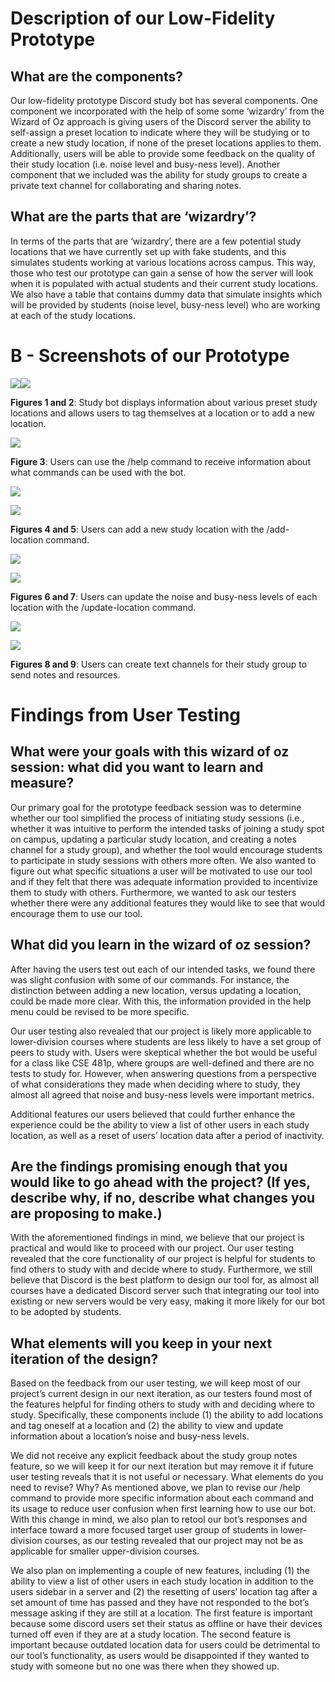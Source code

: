 # Description of our Low-Fidelity Prototype

## What are the components?

Our low-fidelity prototype Discord study bot has several components. One component we incorporated with the help of some some ‘wizardry’ from the Wizard of Oz approach is giving users of the Discord server the ability to self-assign a preset location to indicate where they will be studying or to create a new study location, if none of the preset locations applies to them. Additionally, users will be able to provide some feedback on the quality of their study location (i.e. noise level and busy-ness level). Another component that we included was the ability for study groups to create a private text channel for collaborating and sharing notes.

## What are the parts that are ‘wizardry’?

In terms of the parts that are ‘wizardry’, there are a few potential study locations that we have currently set up with fake students, and this simulates students working at various locations across campus. This way, those who test our prototype can gain a sense of how the server will look when it is populated with actual students and their current study locations. We also have a table that contains dummy data that simulate insights which will be provided by students (noise level, busy-ness level) who are working at each of the study locations.

# B - Screenshots of our Prototype

![](images/G3/image2.png)![](images/G3/image6.png)

**Figures 1 and 2**: Study bot displays information about various preset study locations and allows users to tag themselves at a location or to add a new location.

![](images/G3/image9.png)

**Figure 3**: Users can use the /help command to receive information about what commands can be used with the bot.

![](images/G3/image3.png)

![](images/G3/image7.png)

**Figures 4 and 5**: Users can add a new study location with the /add-location command.

![](images/G3/image1.png)

![](images/G3/image8.png)

**Figures 6 and 7**: Users can update the noise and busy-ness levels of each location with the /update-location command.

![](images/G3/image4.png)

![](images/image5.png)

**Figures 8 and 9**: Users can create text channels for their study group to send notes and resources.

# Findings from User Testing

## What were your goals with this wizard of oz session: what did you want to learn and measure?

Our primary goal for the prototype feedback session was to determine whether our tool simplified the process of initiating study sessions (i.e., whether it was intuitive to perform the intended tasks of joining a study spot on campus, updating a particular study location, and creating a notes channel for a study group), and whether the tool would encourage students to participate in study sessions with others more often. We also wanted to figure out what specific situations a user will be motivated to use our tool and if they felt that there was adequate information provided to incentivize them to study with others. Furthermore, we wanted to ask our testers whether there were any additional features they would like to see that would encourage them to use our tool.

## What did you learn in the wizard of oz session?  

After having the users test out each of our intended tasks, we found there was slight confusion with some of our commands. For instance, the distinction between adding a new location, versus updating a location, could be made more clear. With this, the information provided in the help menu could be revised to be more specific.

Our user testing also revealed that our project is likely more applicable to lower-division courses where students are less likely to have a set group of peers to study with. Users were skeptical whether the bot would be useful for a class like CSE 481p, where groups are well-defined and there are no tests to study for. However, when answering questions from a perspective of what considerations they made when deciding where to study, they almost all agreed that noise and busy-ness levels were important metrics.

Additional features our users believed that could further enhance the experience could be the ability to view a list of other users in each study location, as well as a reset of users’ location data after a period of inactivity.

## Are the findings promising enough that you would like to go ahead with the project? (If yes, describe why, if no, describe what changes you are proposing to make.) 

With the aforementioned findings in mind, we believe that our project is practical and would like to proceed with our project. Our user testing revealed that the core functionality of our project is helpful for students to find others to study with and decide where to study. Furthermore, we still believe that Discord is the best platform to design our tool for, as almost all courses have a dedicated Discord server such that integrating our tool into existing or new servers would be very easy, making it more likely for our bot to be adopted by students.

## What elements will you keep in your next iteration of the design? 

Based on the feedback from our user testing, we will keep most of our project’s current design in our next iteration, as our testers found most of the features helpful for finding others to study with and deciding where to study. Specifically, these components include (1) the ability to add locations and tag oneself at a location and (2) the ability to view and update information about a location’s noise and busy-ness levels. 

We did not receive any explicit feedback about the study group notes feature, so we will keep it for our next iteration but may remove it if future user testing reveals that it is not useful or necessary.
What elements do you need to revise? Why?
As mentioned above, we plan to revise our /help command to provide more specific information about each command and its usage to reduce user confusion when first learning how to use our bot. With this change in mind, we also plan to retool our bot’s responses and interface toward a more focused target user group of students in lower-division courses, as our testing revealed that our project may not be as applicable for smaller upper-division courses. 

We also plan on implementing a couple of new features, including (1)  the ability to view a list of other users in each study location in addition to the users sidebar in a server and (2) the resetting of users’ location tag after a set amount of time has passed and they have not responded to the bot’s message asking if they are still at a location. The first feature is important because some discord users set their status as offline or have their devices turned off even if they are at a study location. The second feature is important because outdated location data for users could be detrimental to our tool’s functionality, as users would be disappointed if they wanted to study with someone but no one was there when they showed up. 
